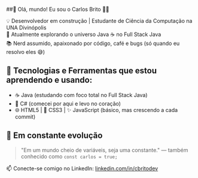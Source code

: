 ##👋 Olá, mundo! Eu sou o Carlos Brito 🧑‍💻

💡 Desenvolvedor em construção | Estudante de Ciência da Computação na UNA Divinópolis  
🚧 Atualmente explorando o universo Java ☕ no Full Stack Java  
📚 Nerd assumido, apaixonado por código, café e bugs (só quando eu resolvo eles 😅)

## 🚀 Tecnologias e Ferramentas que estou aprendendo e usando:

- ☕ Java (estudando com foco total no Full Stack Java)
- 🧱 C# (comecei por aqui e levo no coração)
- 🌐 HTML5 | 🎨 CSS3 | ✨ JavaScript (básico, mas crescendo a cada commit)

## 🌱 Em constante evolução

> "Em um mundo cheio de variáveis, seja uma constante." — também conhecido como `const carlos = true;`

📫 Conecte-se comigo no LinkedIn: [linkedin.com/in/cbritodev](https://www.linkedin.com/in/cbritodev/)  
